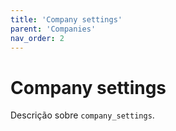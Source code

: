 ```yaml
---
title: 'Company settings'
parent: 'Companies'
nav_order: 2
---
```


# Company settings

Descrição sobre `company_settings`.

